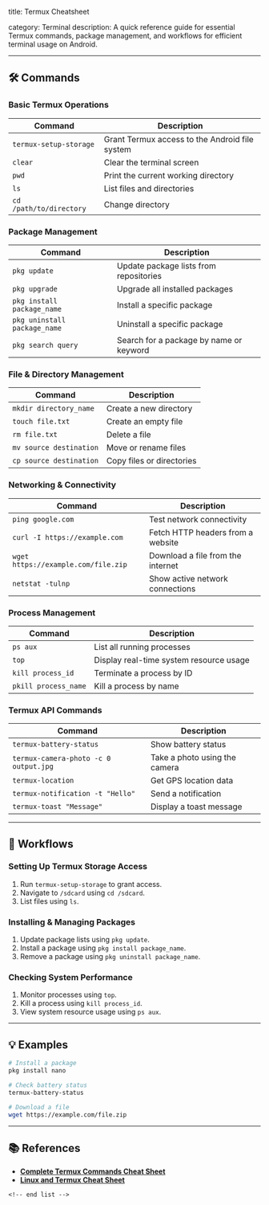 title: Termux Cheatsheet

category: Terminal
description: A quick reference guide for essential Termux commands, package management, and workflows for efficient terminal usage on Android.

---

## 🛠️ Commands

### **Basic Termux Operations**

| Command                   | Description                                    |
| ------------------------- | ---------------------------------------------- |
| `termux-setup-storage`  | Grant Termux access to the Android file system |
| `clear`                 | Clear the terminal screen                      |
| `pwd`                   | Print the current working directory            |
| `ls`                    | List files and directories                     |
| `cd /path/to/directory` | Change directory                               |

### **Package Management**

| Command                        | Description                             |
| ------------------------------ | --------------------------------------- |
| `pkg update`                 | Update package lists from repositories  |
| `pkg upgrade`                | Upgrade all installed packages          |
| `pkg install package_name`   | Install a specific package              |
| `pkg uninstall package_name` | Uninstall a specific package            |
| `pkg search query`           | Search for a package by name or keyword |

### **File & Directory Management**

| Command                   | Description               |
| ------------------------- | ------------------------- |
| `mkdir directory_name`  | Create a new directory    |
| `touch file.txt`        | Create an empty file      |
| `rm file.txt`           | Delete a file             |
| `mv source destination` | Move or rename files      |
| `cp source destination` | Copy files or directories |

### **Networking & Connectivity**

| Command                               | Description                       |
| ------------------------------------- | --------------------------------- |
| `ping google.com`                   | Test network connectivity         |
| `curl -I https://example.com`       | Fetch HTTP headers from a website |
| `wget https://example.com/file.zip` | Download a file from the internet |
| `netstat -tulnp`                    | Show active network connections   |

### **Process Management**

| Command                | Description                             |
| ---------------------- | --------------------------------------- |
| `ps aux`             | List all running processes              |
| `top`                | Display real-time system resource usage |
| `kill process_id`    | Terminate a process by ID               |
| `pkill process_name` | Kill a process by name                  |

### **Termux API Commands**

| Command                                 | Description                   |
| --------------------------------------- | ----------------------------- |
| `termux-battery-status`               | Show battery status           |
| `termux-camera-photo -c 0 output.jpg` | Take a photo using the camera |
| `termux-location`                     | Get GPS location data         |
| `termux-notification -t "Hello"`      | Send a notification           |
| `termux-toast "Message"`              | Display a toast message       |

---

## 🔄 Workflows

### **Setting Up Termux Storage Access**

1. Run `termux-setup-storage` to grant access.
2. Navigate to `/sdcard` using `cd /sdcard`.
3. List files using `ls`.

### **Installing & Managing Packages**

1. Update package lists using `pkg update`.
2. Install a package using `pkg install package_name`.
3. Remove a package using `pkg uninstall package_name`.

### **Checking System Performance**

1. Monitor processes using `top`.
2. Kill a process using `kill process_id`.
3. View system resource usage using `ps aux`.

---

## 💡 Examples

```sh
# Install a package
pkg install nano

# Check battery status
termux-battery-status

# Download a file
wget https://example.com/file.zip
```

---

## 📚 References

- **[Complete Termux Commands Cheat Sheet](https://www.termuxcommands.com/termux-commands-cheat-sheet/)**
- **[Linux and Termux Cheat Sheet](https://gist.github.com/ranjit485/0b8850d706b948196f7f4eb0e1fe7eaf)**

```
<!-- end list -->
```
